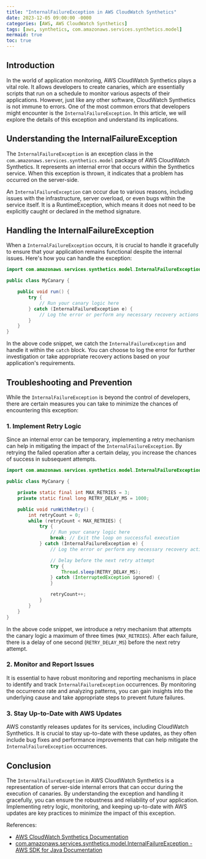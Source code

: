 ```yaml
---
title: "InternalFailureException in AWS CloudWatch Synthetics"
date: 2023-12-05 09:00:00 -0000
categories: [AWS, AWS CloudWatch Synthetics]
tags: [aws, synthetics, com.amazonaws.services.synthetics.model]
mermaid: true
toc: true
---
```



## Introduction

In the world of application monitoring, AWS CloudWatch Synthetics plays a vital role. It allows developers to create canaries, which are essentially scripts that run on a schedule to monitor various aspects of their applications. However, just like any other software, CloudWatch Synthetics is not immune to errors. One of the most common errors that developers might encounter is the `InternalFailureException`. In this article, we will explore the details of this exception and understand its implications.

## Understanding the InternalFailureException

The `InternalFailureException` is an exception class in the `com.amazonaws.services.synthetics.model` package of AWS CloudWatch Synthetics. It represents an internal error that occurs within the Synthetics service. When this exception is thrown, it indicates that a problem has occurred on the server-side.

An `InternalFailureException` can occur due to various reasons, including issues with the infrastructure, server overload, or even bugs within the service itself. It is a RuntimeException, which means it does not need to be explicitly caught or declared in the method signature.

## Handling the InternalFailureException

When a `InternalFailureException` occurs, it is crucial to handle it gracefully to ensure that your application remains functional despite the internal issues. Here's how you can handle the exception:

```java
import com.amazonaws.services.synthetics.model.InternalFailureException;

public class MyCanary {

    public void run() {
        try {
            // Run your canary logic here
        } catch (InternalFailureException e) {
            // Log the error or perform any necessary recovery actions
        }
    }
}
```

In the above code snippet, we catch the `InternalFailureException` and handle it within the `catch` block. You can choose to log the error for further investigation or take appropriate recovery actions based on your application's requirements.

## Troubleshooting and Prevention

While the `InternalFailureException` is beyond the control of developers, there are certain measures you can take to minimize the chances of encountering this exception:

### 1. Implement Retry Logic

Since an internal error can be temporary, implementing a retry mechanism can help in mitigating the impact of the `InternalFailureException`. By retrying the failed operation after a certain delay, you increase the chances of success in subsequent attempts.

```java
import com.amazonaws.services.synthetics.model.InternalFailureException;

public class MyCanary {

    private static final int MAX_RETRIES = 3;
    private static final long RETRY_DELAY_MS = 1000;

    public void runWithRetry() {
        int retryCount = 0;
        while (retryCount < MAX_RETRIES) {
            try {
                // Run your canary logic here
                break; // Exit the loop on successful execution
            } catch (InternalFailureException e) {
                // Log the error or perform any necessary recovery actions

                // Delay before the next retry attempt
                try {
                    Thread.sleep(RETRY_DELAY_MS);
                } catch (InterruptedException ignored) {
                }

                retryCount++;
            }
        }
    }
}
```

In the above code snippet, we introduce a retry mechanism that attempts the canary logic a maximum of three times (`MAX_RETRIES`). After each failure, there is a delay of one second (`RETRY_DELAY_MS`) before the next retry attempt.

### 2. Monitor and Report Issues

It is essential to have robust monitoring and reporting mechanisms in place to identify and track `InternalFailureException` occurrences. By monitoring the occurrence rate and analyzing patterns, you can gain insights into the underlying cause and take appropriate steps to prevent future failures.

### 3. Stay Up-to-Date with AWS Updates

AWS constantly releases updates for its services, including CloudWatch Synthetics. It is crucial to stay up-to-date with these updates, as they often include bug fixes and performance improvements that can help mitigate the `InternalFailureException` occurrences.

## Conclusion

The `InternalFailureException` in AWS CloudWatch Synthetics is a representation of server-side internal errors that can occur during the execution of canaries. By understanding the exception and handling it gracefully, you can ensure the robustness and reliability of your application. Implementing retry logic, monitoring, and keeping up-to-date with AWS updates are key practices to minimize the impact of this exception.

References:
- [AWS CloudWatch Synthetics Documentation](https://docs.aws.amazon.com/AmazonCloudWatch/latest/monitoring/CloudWatch_Synthetics_Canaries.html)
- [com.amazonaws.services.synthetics.model.InternalFailureException - AWS SDK for Java Documentation](https://sdk.amazonaws.com/java/api/latest/software/amazon/awssdk/services/synthetics/model/InternalFailureException.html)
